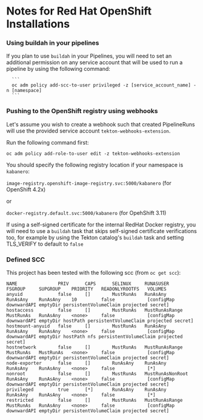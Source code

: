 # Notes for Red Hat OpenShift Installations

### Using buildah in your pipelines

If you plan to use `buildah` in your Pipelines, you will need to set an additional permission on any service account that will be used to run a pipeline by using the following command:

      ```
      oc adm policy add-scc-to-user privileged -z [service_account_name] -n [namespace]
      ```


### Pushing to the OpenShift registry using webhooks

Let's assume you wish to create a webhook such that created PipelineRuns will use the provided service account `tekton-webhooks-extension`.

Run the following command first:

`oc adm policy add-role-to-user edit -z tekton-webhooks-extension`

You should specify the following registry location if your namespace is `kabanero`:

`image-registry.openshift-image-registry.svc:5000/kabanero` (for OpenShift 4.2x)

or

`docker-registry.default.svc:5000/kabanero` (for OpehShift 3.11)

If using a self-signed certificate for the internal RedHat Docker registry, you will need to use a `buildah` task that skips self-signed certificate verifications too, for example by using the Tekton catalog's `buildah` task and setting TLS_VERIFY to default to `false`


### Defined SCC

This project has been tested with the following scc (from `oc get scc`):

```
NAME               PRIV      CAPS      SELINUX     RUNASUSER          FSGROUP     SUPGROUP    PRIORITY   READONLYROOTFS   VOLUMES
anyuid             false     []        MustRunAs   RunAsAny           RunAsAny    RunAsAny    10         false            [configMap downwardAPI emptyDir persistentVolumeClaim projected secret]
hostaccess         false     []        MustRunAs   MustRunAsRange     MustRunAs   RunAsAny    <none>     false            [configMap downwardAPI emptyDir hostPath persistentVolumeClaim projected secret]
hostmount-anyuid   false     []        MustRunAs   RunAsAny           RunAsAny    RunAsAny    <none>     false            [configMap downwardAPI emptyDir hostPath nfs persistentVolumeClaim projected secret]
hostnetwork        false     []        MustRunAs   MustRunAsRange     MustRunAs   MustRunAs   <none>     false            [configMap downwardAPI emptyDir persistentVolumeClaim projected secret]
node-exporter      false     []        RunAsAny    RunAsAny           RunAsAny    RunAsAny    <none>     false            [*]
nonroot            false     []        MustRunAs   MustRunAsNonRoot   RunAsAny    RunAsAny    <none>     false            [configMap downwardAPI emptyDir persistentVolumeClaim projected secret]
privileged         true      [*]       RunAsAny    RunAsAny           RunAsAny    RunAsAny    <none>     false            [*]
restricted         false     []        MustRunAs   MustRunAsRange     MustRunAs   RunAsAny    <none>     false            [configMap downwardAPI emptyDir persistentVolumeClaim projected secret]
```